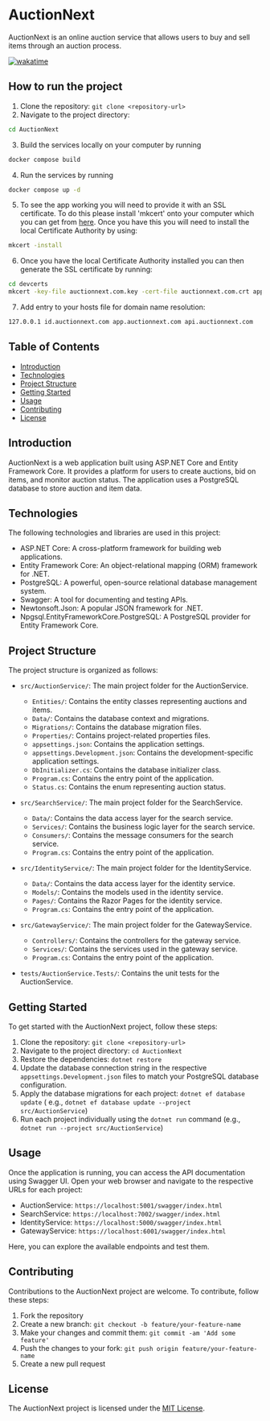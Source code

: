 ﻿# AuctionNext

AuctionNext is an online auction service that allows users to buy and sell items through an auction process.

[![wakatime](https://wakatime.com/badge/github/amg262/AuctionNext.svg)](https://wakatime.com/badge/github/amg262/AuctionNext)

## How to run the project

1. Clone the repository: `git clone <repository-url>`
2. Navigate to the project directory:

```bash
cd AuctionNext
```

3. Build the services locally on your computer by running

```bash
docker compose build
```

4. Run the services by running

```bash
docker compose up -d
````

5. To see the app working you will need to provide it with an SSL certificate. To do this please install 'mkcert' onto
   your computer which you can get from [here](https://github.com/FiloSottile/mkcert). Once you have this you will need
   to install the local Certificate
   Authority by using:

```bash
mkcert -install
```

6. Once you have the local Certificate Authority installed you can then generate the SSL certificate by running:

```bash
cd devcerts
mkcert -key-file auctionnext.com.key -cert-file auctionnext.com.crt app.auctionnext.com api.auctionnext.com id.auctionnext.com
```

7. Add entry to your hosts file for domain name resolution:

```bash
127.0.0.1 id.auctionnext.com app.auctionnext.com api.auctionnext.com
```

## Table of Contents

- [Introduction](#introduction)
- [Technologies](#technologies)
- [Project Structure](#project-structure)
- [Getting Started](#getting-started)
- [Usage](#usage)
- [Contributing](#contributing)
- [License](#license)

## Introduction

AuctionNext is a web application built using ASP.NET Core and Entity Framework Core. It provides a platform for users to
create auctions, bid on items, and monitor auction status. The application uses a PostgreSQL database to store auction
and item data.

## Technologies

The following technologies and libraries are used in this project:

- ASP.NET Core: A cross-platform framework for building web applications.
- Entity Framework Core: An object-relational mapping (ORM) framework for .NET.
- PostgreSQL: A powerful, open-source relational database management system.
- Swagger: A tool for documenting and testing APIs.
- Newtonsoft.Json: A popular JSON framework for .NET.
- Npgsql.EntityFrameworkCore.PostgreSQL: A PostgreSQL provider for Entity Framework Core.

## Project Structure

The project structure is organized as follows:

- `src/AuctionService/`: The main project folder for the AuctionService.
    - `Entities/`: Contains the entity classes representing auctions and items.
    - `Data/`: Contains the database context and migrations.
    - `Migrations/`: Contains the database migration files.
    - `Properties/`: Contains project-related properties files.
    - `appsettings.json`: Contains the application settings.
    - `appsettings.Development.json`: Contains the development-specific application settings.
    - `DbInitializer.cs`: Contains the database initializer class.
    - `Program.cs`: Contains the entry point of the application.
    - `Status.cs`: Contains the enum representing auction status.

- `src/SearchService/`: The main project folder for the SearchService.
    - `Data/`: Contains the data access layer for the search service.
    - `Services/`: Contains the business logic layer for the search service.
    - `Consumers/`: Contains the message consumers for the search service.
    - `Program.cs`: Contains the entry point of the application.

- `src/IdentityService/`: The main project folder for the IdentityService.
    - `Data/`: Contains the data access layer for the identity service.
    - `Models/`: Contains the models used in the identity service.
    - `Pages/`: Contains the Razor Pages for the identity service.
    - `Program.cs`: Contains the entry point of the application.

- `src/GatewayService/`: The main project folder for the GatewayService.
    - `Controllers/`: Contains the controllers for the gateway service.
    - `Services/`: Contains the services used in the gateway service.
    - `Program.cs`: Contains the entry point of the application.

- `tests/AuctionService.Tests/`: Contains the unit tests for the AuctionService.

## Getting Started

To get started with the AuctionNext project, follow these steps:

1. Clone the repository: `git clone <repository-url>`
2. Navigate to the project directory: `cd AuctionNext`
3. Restore the dependencies: `dotnet restore`
4. Update the database connection string in the respective `appsettings.Development.json` files to match your PostgreSQL
   database configuration.
5. Apply the database migrations for each project: `dotnet ef database update` (
   e.g., `dotnet ef database update --project src/AuctionService`)
6. Run each project individually using the `dotnet run` command (e.g., `dotnet run --project src/AuctionService`)

## Usage

Once the application is running, you can access the API documentation using Swagger UI. Open your web browser and
navigate to the respective URLs for each project:

- AuctionService: `https://localhost:5001/swagger/index.html`
- SearchService: `https://localhost:7002/swagger/index.html`
- IdentityService: `https://localhost:5000/swagger/index.html`
- GatewayService: `https://localhost:6001/swagger/index.html`

Here, you can explore the available endpoints and test them.

## Contributing

Contributions to the AuctionNext project are welcome. To contribute, follow these steps:

1. Fork the repository
2. Create a new branch: `git checkout -b feature/your-feature-name`
3. Make your changes and commit them: `git commit -am 'Add some feature'`
4. Push the changes to your fork: `git push origin feature/your-feature-name`
5. Create a new pull request

## License

The AuctionNext project is licensed under the [MIT License](LICENSE).